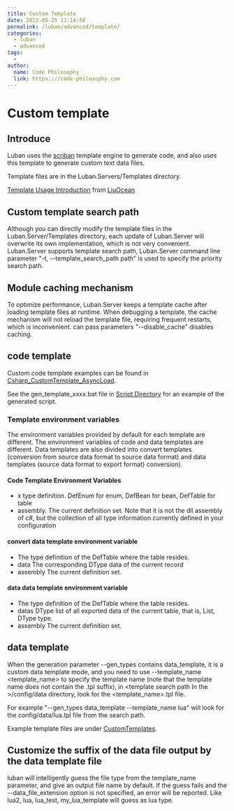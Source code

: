 ```yaml
---
title: Custom Template
date: 2022-05-25 11:14:58
permalink: /luban/advanced/template/
categories:
  - luban
  - advanced
tags:
  - 
author: 
  name: Code Philosophy
  link: https:://code-philosophy.com
---
```

# Custom template

## Introduce

Luban uses the [scriban](https://github.com/scriban/scriban) template engine to generate code, and also uses this template to generate custom text data files.

Template files are in the Luban.Servers/Templates directory.

[Template Usage Introduction](https://app.heptabase.com/w/514c9827e9627b063281903b68ed662773c45c845d90f8da1da04dd1e6fc08c4) from [LiuOcean](https://github.com/LiuOcean)

## Custom template search path

Although you can directly modify the template files in the Luban.Server/Templates directory, each update of Luban.Server will overwrite its own implementation, which is not very convenient.
Luban.Server supports template search path, Luban.Server command line parameter "-t, --template_search_path path" is used to specify the priority search path.

## Module caching mechanism

To optimize performance, Luban.Server keeps a template cache after loading template files at runtime. When debugging a template, the cache mechanism will not reload the template file, requiring frequent restarts, which is inconvenient. can pass parameters
"--disable_cache" disables caching.

## code template

Custom code template examples can be found in [Csharp_CustomTemplate_AsyncLoad](https://github.com/focus-creative-games/luban_examples/tree/main/Projects/Csharp_CustomTemplate_AsyncLoad).

See the gen_template_xxxx.bat file in [Script Directory](https://github.com/focus-creative-games/luban_examples/tree/main/Projects/GenerateDatas) for an example of the generated script.

### Template environment variables

The environment variables provided by default for each template are different. The environment variables of code and data templates are different. Data templates are also divided into convert templates (conversion from source data format to source data format) and data templates (source data format to export format) conversion).

#### Code Template Environment Variables

- x type definition. DefEnum for enum, DefBean for bean, DefTable for table
- assembly. The current definition set. Note that it is not the dll assembly of c#, but the collection of all type information currently defined in your configuration

#### convert data template environment variable

- The type definition of the DefTable where the table resides.
- data The corresponding DType data of the current record
- assembly The current definition set.

#### data data template environment variable

- The type definition of the DefTable where the table resides.
- datas DType list of all exported data of the current table, that is, List, DType type.
- assembly The current definition set.

## data template

When the generation parameter --gen_types contains data_template, it is a custom data template mode, and you need to use --template_name \<template_name\> to specify the template name (note that the template name does not contain the .tpl suffix), in \<template search path In the \>/config/data directory, look for the \<template_name\>.tpl file.

For example "--gen_types data_template --template_name lua" will look for the config/data/lua.tpl file from the search path.

  Example template files are under [CustomTemplates](https://github.com/focus-creative-games/luban_examples/tree/main/Projects/DataTemplates/CustomTemplates/config/data).

## Customize the suffix of the data file output by the data template file

luban will intelligently guess the file type from the template_name parameter, and give an output file name by default. If the guess fails and the --data_file_extension option is not specified, an error will be reported.
Like lua2, lua, lua_test, my_lua_template will guess as lua type.